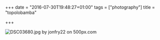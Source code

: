 +++
date = "2016-07-30T19:48:27+01:00"
tags = ["photography"]
title = "topolobamba"

+++

<div class='pixels-photo'>
  <p>
    <img src='https://drscdn.500px.org/photo/165570465/m%3D900/0f889fc714fea4616aea91f7ef759d54' alt='DSC03680.jpg by jonfry22 on 500px.com'>
  </p>
  <a href='https://500px.com/photo/165570465/dsc03680-jpg-by-jonfry22' alt='DSC03680.jpg by jonfry22 on 500px.com'></a>
</div>
<script type='text/javascript' src='https://500px.com/embed.js'></script>
